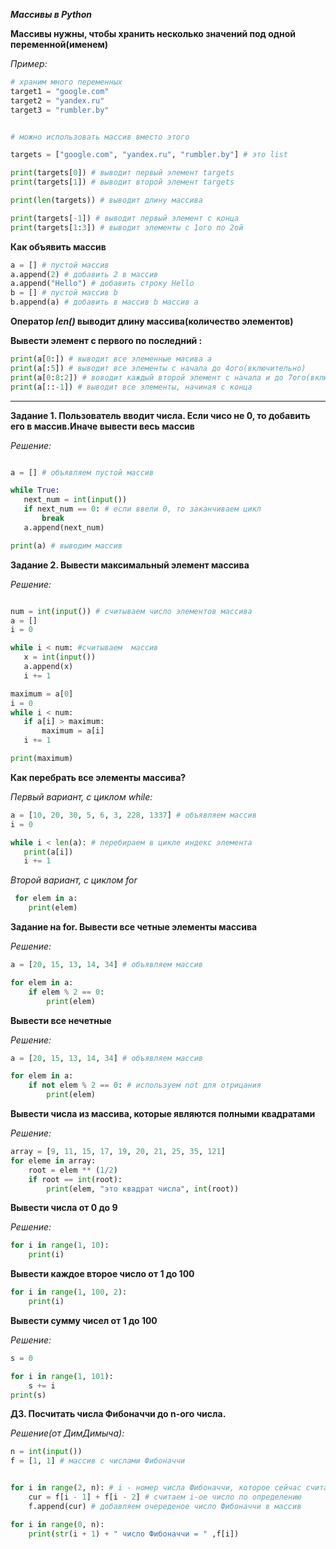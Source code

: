 ***Массивы в Python***

**Массивы нужны, чтобы хранить несколько значений под одной переменной(именем)**

*Пример:*

```python
# храним много переменных
target1 = "google.com"
target2 = "yandex.ru"
target3 = "rumbler.by"


# можно использовать массив вместо этого

targets = ["google.com", "yandex.ru", "rumbler.by"] # это list

print(targets[0]) # выводит первый элемент targets
print(targets[1]) # выводит второй элемент targets

print(len(targets)) # выводит длину массива

print(targets[-1]) # выводит первый элемент с конца
print(targets[1:3]) # выводит элементы с 1ого по 2ой

```

**Как объявить массив**

```python
a = [] # пустой массив
a.append(2) # добавить 2 в массив
a.append("Hello") # добавить строку Hello
b = [] # пустой массив b
b.append(a) # добавить в массив b массив a

```

**Оператор *len()* выводит длину массива(количество элементов)**

**Вывести элемент с первого по последний :**
 ```python 
 print(a[0:]) # выводит все элеменные масива a
 print(a[:5]) # выводит все элементы с начала до 4ого(включительно)
 print(a[0:8:2]) # воводит каждый второй элемент с начала и до 7ого(включительно)
 print(a[::-1]) # выводит все элементы, начиная с конца
 ```
 ****

 **Задание 1. Пользователь вводит числа. Если чисо не 0, то добавить его в массив.Иначе вывести весь массив**
 

 *Решение:*
 ```python

 a = [] # объявляем пустой массив

while True:
    next_num = int(input())
    if next_num == 0: # если ввели 0, то заканчиваем цикл
        break
    a.append(next_num)

print(a) # выводим массив
 ```

 **Задание 2. Вывести максимальный элемент массива**

 *Решение:*

 ```python

num = int(input()) # считываем число элементов массива
a = []
i = 0

while i < num: #считываем  массив
    x = int(input())
    a.append(x)
    i += 1

maximum = a[0]
i = 0
while i < num:
    if a[i] > maximum:
        maximum = a[i]
    i += 1

print(maximum) 
 ```

 **Как перебрать все элементы массива?**

*Первый вариант, с циклом while:*

 ```python
 a = [10, 20, 30, 5, 6, 3, 228, 1337] # объявляем массив
 i = 0

while i < len(a): # перебираем в цикле индекс элемента
    print(a[i])
    i += 1
 ```

 *Второй вариант, с циклом for*

```python
 for elem in a:
    print(elem)
```

**Задание на for. Вывести все четные элементы массива**

*Решение:*

```python
a = [20, 15, 13, 14, 34] # объявляем массив

for elem in a:
    if elem % 2 == 0:
        print(elem)
```

**Вывести все нечетные**

*Решение:*

```python 
a = [20, 15, 13, 14, 34] # объявляем массив

for elem in a:
    if not elem % 2 == 0: # используем not для отрицания
        print(elem)
```

**Вывести числа из массива, которые являются полными квадратами**

*Решение:*

```python
array = [9, 11, 15, 17, 19, 20, 21, 25, 35, 121]
for eleme in array:
    root = elem ** (1/2)
    if root == int(root):
        print(elem, "это квадрат числа", int(root))
```

**Вывести числа от 0 до 9**

*Решение:*

```python
for i in range(1, 10):
    print(i)
```
**Вывести каждое второе число от 1 до 100**


```python
for i in range(1, 100, 2):
    print(i)
```

**Вывести сумму чисел от 1 до 100**

*Решение:*

```python
s = 0

for i in range(1, 101):
    s += i
print(s)
```

**ДЗ. Посчитать числа Фибоначчи до n-ого числа.**

*Решение(от ДимДимыча):*

```python
n = int(input())
f = [1, 1] # массив с числами Фибоначчи


for i in range(2, n): # i - номер числа Фибоначчи, которое сейчас считаем
    cur = f[i - 1] + f[i - 2] # считаем i-ое число по определению
    f.append(cur) # добавляем очереденое число Фибоначчи в массив

for i in range(0, n):
    print(str(i + 1) + " число Фибоначчи = " ,f[i])


```
